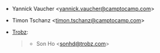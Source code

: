 - Yannick Vaucher \<<yannick.vaucher@camptocamp.com>\>

- Timon Tschanz \<<timon.tschanz@camptocamp.com>\>

- [Trobz](https://trobz.com):

  > - Son Ho \<<sonhd@trobz.com>\>
